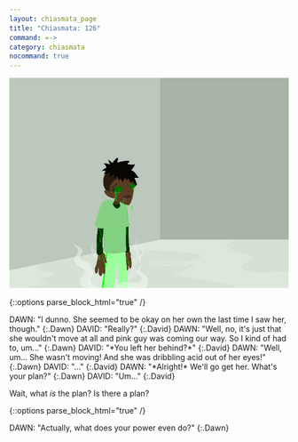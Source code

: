 ```yaml
---
layout: chiasmata_page
title: "Chiasmata: 126"
command: =->
category: chiasmata
nocommand: true
---
```


![126](/chiasmata/images/narrative/125.gif)

{::options parse_block_html="true" /}
<div class="dialogue">
DAWN: "I dunno. She seemed to be okay on her own the last time I saw her, though." 
{:.Dawn}
DAVID: "Really?" 
{:.David}
DAWN: "Well, no, it's just that she wouldn't move at all and pink guy was coming our way. So I kind of had to, um..." 
{:.Dawn}
DAVID: "*You left her behind?*" 
{:.David}
DAWN: "Well, um... She wasn't moving! And she was dribbling acid out of her eyes!"  
{:.Dawn}
DAVID: "..." 
{:.David}
DAWN: "*Alright!* We'll go get her. What's your plan?" 
{:.Dawn}
DAVID: "Um..." 
{:.David}
</div>

Wait, what *is* the plan? Is there a plan?

{::options parse_block_html="true" /}
<div class="dialogue">
DAWN: "Actually, what does your power even do?" 
{:.Dawn}
</div>
